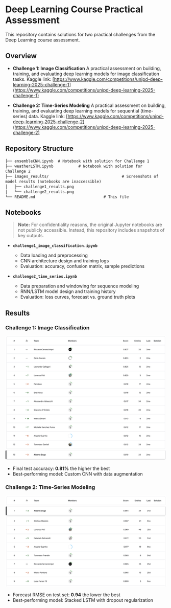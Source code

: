 # Deep Learning Course Practical Assessment

This repository contains solutions for two practical challenges from the Deep Learning course assessment.

## Overview

* **Challenge 1: Image Classification**
  A practical assessment on building, training, and evaluating deep learning models for image classification tasks.
  Kaggle link: [https://www.kaggle.com/competitions/unipd-deep-learning-2025-challenge-1](https://www.kaggle.com/competitions/unipd-deep-learning-2025-challenge-1)

* **Challenge 2: Time-Series Modeling**
  A practical assessment on building, training, and evaluating deep learning models for sequential (time-series) data.
  Kaggle link: [https://www.kaggle.com/competitions/unipd-deep-learning-2025-challenge-2](https://www.kaggle.com/competitions/unipd-deep-learning-2025-challenge-2)

## Repository Structure

```
├── ensembleCNN.ipynb  # Notebook with solution for Challenge 1
├── weatherLSTM.ipynb           # Notebook with solution for Challenge 2
├── images_results/                                # Screenshots of model results (notebooks are inaccessible)
│   ├── challenge1_results.png
│   └── challenge2_results.png
└── README.md                              # This file
```

## Notebooks

> **Note:** For confidentiality reasons, the original Jupyter notebooks are not publicly accessible. Instead, this repository includes snapshots of key outputs.

* **`challenge1_image_classification.ipynb`**

  * Data loading and preprocessing
  * CNN architecture design and training logs
  * Evaluation: accuracy, confusion matrix, sample predictions

* **`challenge2_time_series.ipynb`**

  * Data preparation and windowing for sequence modeling
  * RNN/LSTM model design and training history
  * Evaluation: loss curves, forecast vs. ground truth plots

## Results

### Challenge 1: Image Classification

![Challenge 1 Results](images_results/challenge1_results.png)

* Final test accuracy: **0.81%** the higher the best
* Best-performing model: Custom CNN with data augmentation

### Challenge 2: Time-Series Modeling

![Challenge 2 Results](images_results/challenge2_results.png)

* Forecast RMSE on test set: **0.94** the lower the best
* Best-performing model: Stacked LSTM with dropout regularization
